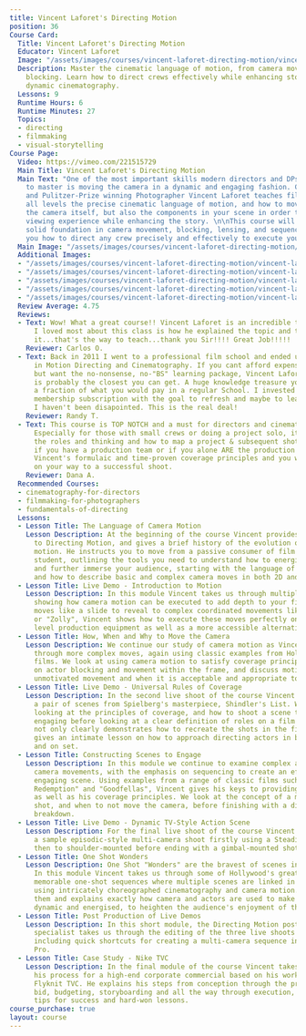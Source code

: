 ```yaml
---
title: Vincent Laforet's Directing Motion
position: 36
Course Card:
  Title: Vincent Laforet's Directing Motion
  Educator: Vincent Laforet
  Image: "/assets/images/courses/vincent-laforet-directing-motion/vincent-laforet-directing-motion.jpg"
  Description: Master the cinematic language of motion, from camera movement to scene
    blocking. Learn how to direct crews effectively while enhancing story through
    dynamic cinematography.
  Lessons: 9
  Runtime Hours: 6
  Runtime Minutes: 27
  Topics:
  - directing
  - filmmaking
  - visual-storytelling
Course Page:
  Video: https://vimeo.com/221515729
  Main Title: Vincent Laforet's Directing Motion
  Main Text: "One of the most important skills modern directors and DPs are required
    to master is moving the camera in a dynamic and engaging fashion. Commercial Director
    and Pulitzer-Prize winning Photographer Vincent Laforet teaches filmmakers of
    all levels the precise cinematic language of motion, and how to move not only
    the camera itself, but also the components in your scene in order to bring a richer
    viewing experience while enhancing the story. \n\nThis course will give you a
    solid foundation in camera movement, blocking, lensing, and sequencing, and show
    you how to direct any crew precisely and effectively to execute your vision."
  Main Image: "/assets/images/courses/vincent-laforet-directing-motion/vincent-laforet-directing-motion-1.jpg"
  Additional Images:
  - "/assets/images/courses/vincent-laforet-directing-motion/vincent-laforet-directing-motion-2.jpg"
  - "/assets/images/courses/vincent-laforet-directing-motion/vincent-laforet-directing-motion-3.jpg"
  - "/assets/images/courses/vincent-laforet-directing-motion/vincent-laforet-directing-motion-4.jpg"
  - "/assets/images/courses/vincent-laforet-directing-motion/vincent-laforet-directing-motion-5.jpg"
  - "/assets/images/courses/vincent-laforet-directing-motion/vincent-laforet-directing-motion-6.jpg"
  Review Average: 4.75
  Reviews:
  - Text: Wow! What a great course!! Vincent Laforet is an incredible teacher!!! What
      I loved most about this class is how he explained the topic and them demoed
      it...that's the way to teach...thank you Sir!!!! Great Job!!!!!
    Reviewer: Carlos O.
  - Text: Back in 2011 I went to a professional film school and ended up with a Diploma
      in Motion Directing and Cinematography. If you cant afford expensive film school
      but want the no-nonsense, no-"BS" learning package, Vincent Laforet's course
      is probably the closest you can get. A huge knowledge treasure you can get for
      a fraction of what you would pay in a regular School. I invested in a one year
      membership subscription with the goal to refresh and maybe to learn new stuff.
      I haven't been disapointed. This is the real deal!
    Reviewer: Randy T.
  - Text: This course is TOP NOTCH and a must for directors and cinematographers.
      Especially for those with small crews or doing a project solo, it goes over
      the roles and thinking and how to map a project & subsequent shots out regardless
      if you have a production team or if you alone ARE the production team. Follow
      Vincent's formulaic and time-proven coverage principles and you will be well
      on your way to a successful shoot.
    Reviewer: Dana A.
  Recommended Courses:
  - cinematography-for-directors
  - filmmaking-for-photographers
  - fundamentals-of-directing
  Lessons:
  - Lesson Title: The Language of Camera Motion
    Lesson Description: At the beginning of the course Vincent provides an introduction
      to Directing Motion, and gives a brief history of the evolution of cinematic
      motion. He instructs you to move from a passive consumer of film to an active
      student, outlining the tools you need to understand how to energise the frame
      and further immerse your audience, starting with the language of camera motion
      and how to describe basic and complex camera moves in both 2D and 3D space.
  - Lesson Title: Live Demo - Introduction to Motion
    Lesson Description: In this module Vincent takes us through multiple live demos,
      showing how camera motion can be executed to add depth to your film. From simple
      moves like a slide to reveal to complex coordinated movements like a zoom-dolly
      or "Zolly", Vincent shows how to execute these moves perfectly on both Hollywood
      level production equipment as well as a more accessible alternative.
  - Lesson Title: How, When and Why to Move the Camera
    Lesson Description: We continue our study of camera motion as Vincent guides us
      through more complex moves, again using classic examples from Hollywood's greatest
      films. We look at using camera motion to satisfy coverage principles, touch
      on actor blocking and movement within the frame, and discuss motivated versus
      unmotivated movement and when it is acceptable and appropriate to use the latter.
  - Lesson Title: Live Demo - Universal Rules of Coverage
    Lesson Description: In the second live shoot of the course Vincent takes us through
      a pair of scenes from Spielberg's masterpiece, Shindler's List. We start by
      looking at the principles of coverage, and how to shoot a scene to make it more
      engaging before looking at a clear definition of roles on a film set. Vincent
      not only clearly demonstrates how to recreate the shots in the film, but also
      gives an intimate lesson on how to approach directing actors in both pre-production
      and on set.
  - Lesson Title: Constructing Scenes to Engage
    Lesson Description: In this module we continue to examine complex and combined
      camera movements, with the emphasis on sequencing to create an effective and
      engaging scene. Using examples from a range of classic films such as "The Shawshank
      Redemption" and "Goodfellas", Vincent gives his keys to providing a rich frame,
      as well as his coverage principles. We look at the concept of a moving master
      shot, and when to not move the camera, before finishing with a director's script
      breakdown.
  - Lesson Title: Live Demo - Dynamic TV-Style Action Scene
    Lesson Description: For the final live shoot of the course Vincent guides us through
      a sample episodic-style multi-camera shoot firstly using a Steadicam stabilizer,
      then to shoulder-mounted before ending with a gimbal-mounted shot.
  - Lesson Title: One Shot Wonders
    Lesson Description: One Shot "Wonders" are the bravest of scenes in filmmaking.
      In this module Vincent takes us through some of Hollywood's greatest and most
      memorable one-shot sequences where multiple scenes are linked in a single take,
      using intricately choreographed cinematography and camera motion. He deconstructs
      them and explains exactly how camera and actors are used to make every frame
      dynamic and energised, to heighten the audience's enjoyment of the piece.
  - Lesson Title: Post Production of Live Demos
    Lesson Description: In this short module, the Directing Motion post-production
      specialist takes us through the editing of the three live shoots from the course,
      including quick shortcuts for creating a multi-camera sequence in Adobe Premiere
      Pro.
  - Lesson Title: Case Study - Nike TVC
    Lesson Description: In the final module of the course Vincent takes us through
      his process for a high-end corporate commercial based on his work on the Nike
      Flyknit TVC. He explains his steps from conception through the proposal and
      bid, budgeting, storyboarding and all the way through execution, sharing his
      tips for success and hard-won lessons.
course_purchase: true
layout: course
---
```


